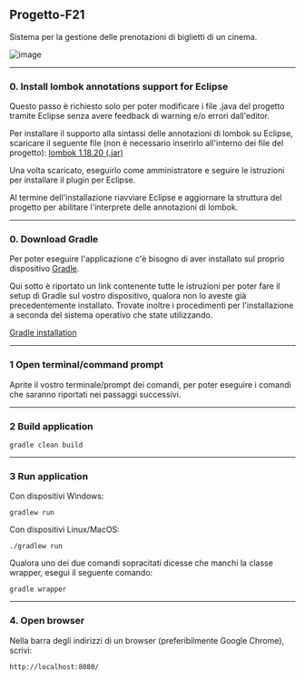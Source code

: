 ## Progetto-F21

Sistema per la gestione delle prenotazioni di biglietti di un cinema.

![image](https://user-images.githubusercontent.com/80333091/113708434-81895080-96e1-11eb-85db-60251d9deaf9.png)

***
### 0. Install lombok annotations support for Eclipse

Questo passo è richiesto solo per poter modificare i file .java del progetto tramite Eclipse senza avere feedback di warning e/o errori dall'editor.

Per installare il supporto alla sintassi delle annotazioni di lombok su Eclipse, scaricare il seguente file (non è necessario inserirlo all'interno dei file del progetto): [lombok 1.18.20 (.jar)](https://projectlombok.org/downloads/lombok.jar)

Una volta scaricato, eseguirlo come amministratore e seguire le istruzioni per installare il plugin per Eclipse.

Al termine dell'installazione riavviare Eclipse e aggiornare la struttura del progetto per abilitare l'interprete delle annotazioni di lombok.

***

### 0. Download Gradle

Per poter eseguire l'applicazione c'è bisogno di aver installato sul proprio dispositivo [Gradle](https://it.wikipedia.org/wiki/Gradle).

Qui sotto è riportato un link contenente tutte le istruzioni per poter fare il setup di Gradle sul vostro dispositivo, qualora non lo aveste già precedentemente installato.
Trovate inoltre i procedimenti per l'installazione a seconda del sistema operativo che state utilizzando.

[Gradle installation](https://gradle.org/install/)


***

### 1 Open terminal/command prompt

Aprite il vostro terminale/prompt dei comandi, per poter eseguire i comandi che saranno riportati nei passaggi successivi.


***

### 2 Build application

```
gradle clean build
```


***

### 3 Run application

Con dispositivi Windows:

```
gradlew run
```

Con dispositivi Linux/MacOS: 

```
./gradlew run
```

Qualora uno dei due comandi sopracitati dicesse che manchi la classe wrapper, esegui il seguente comando:

```
gradle wrapper
```

***
### 4. Open browser
Nella barra degli indirizzi di un browser (preferibilmente Google Chrome), scrivi: 

 `http://localhost:8080/`
